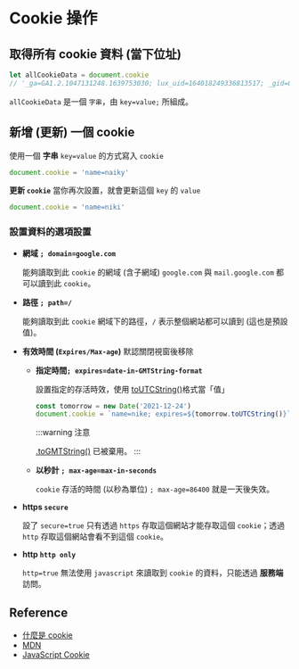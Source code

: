 # Cookie 操作

## 取得所有 cookie 資料 (當下位址)

```js
let allCookieData = document.cookie
// '_ga=GA1.2.1047131248.1639753030; lux_uid=164018249336813517; _gid=GA1.2.473315065.1640182496'
```

`allCookieData` 是一個 `字串`，由 `key=value;` 所組成。

## 新增 (更新) 一個 cookie

使用一個 **字串** `key=value` 的方式寫入 `cookie`

```js
document.cookie = 'name=naiky'
```

**更新 `cookie`**
當你再次設置，就會更新這個 `key` 的 `value`

```js
document.cookie = 'name=niki'
```

### 設置資料的選項設置

- **網域 `; domain=google.com`**

  能夠讀取到此 `cookie` 的網域 (含子網域) `google.com` 與 `mail.google.com` 都可以讀到此 `cookie`。

- **路徑 `; path=/`**

  能夠讀取到此 `cookie` 網域下的路徑，`/` 表示整個網站都可以讀到 (這也是預設值)。

- **有效時間 (`Expires/Max-age`)** 默認關閉視窗後移除

  - **指定時間`; expires=date-in-GMTString-format`**

    設置指定的存活時效，使用 [toUTCString()](https://developer.mozilla.org/en-US/docs/Web/JavaScript/Reference/Global_Objects/Date/toUTCString)格式當「值」

    ```js
    const tomorrow = new Date('2021-12-24')
    document.cookie = `name=nike; expires=${tomorrow.toUTCString()}`
    ```

    :::warning 注意

    [.toGMTString()](https://developer.mozilla.org/en-US/docs/Web/JavaScript/Reference/Global_Objects/Date/toGMTString) 已被棄用。
    :::

  - **以秒計 `; max-age=max-in-seconds`**

    `cookie` 存活的時間 (以秒為單位) `; max-age=86400` 就是一天後失效。

- **https `secure`**

  設了 `secure=true` 只有透過 `https` 存取這個網站才能存取這個 `cookie`；透過 `http` 存取這個網站會看不到這個 `cookie`。

- **http `http only`**

  `http=true` 無法使用 `javascript` 來讀取到 `cookie` 的資料，只能透過 **服務端** 訪問。

## Reference

- [什麼是 cookie](/Browser/cookie.md)
- [MDN](https://developer.mozilla.org/en-US/docs/Web/API/Document/cookie)
- [JavaScript Cookie
  ](https://www.fooish.com/javascript/cookie.html)
